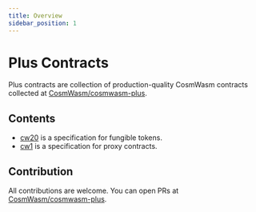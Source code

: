 ```yaml
---
title: Overview
sidebar_position: 1
---
```


# Plus Contracts

Plus contracts are collection of production-quality CosmWasm contracts collected
at [CosmWasm/cosmwasm-plus](https://github.com/CosmWasm/cosmwasm-plus).

## Contents

- [cw20](/cw-plus/cw20/spec.md) is a specification for fungible tokens.
- [cw1](/cw-plus/cw1/intro.md) is a specification for proxy contracts.

## Contribution

All contributions are welcome. You can open PRs at [CosmWasm/cosmwasm-plus](https://github.com/CosmWasm/cosmwasm-plus).

